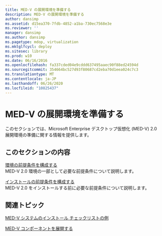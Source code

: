 ```yaml
---
title: MED-V の展開環境を準備する
description: MED-V の展開環境を準備する
author: dansimp
ms.assetid: d15ea370-7fdb-4852-a1ba-730ec7568e3e
ms.reviewer: ''
manager: dansimp
ms.author: dansimp
ms.pagetype: mdop, virtualization
ms.mktglfcycl: deploy
ms.sitesec: library
ms.prod: w10
ms.date: 06/16/2016
ms.openlocfilehash: fa337cded04e9cddd637495aaec90f88ed24594d
ms.sourcegitcommit: 354664bc527d93f80687cd2eba70d1eea024c7c3
ms.translationtype: MT
ms.contentlocale: ja-JP
ms.lasthandoff: 06/26/2020
ms.locfileid: "10825437"
---
```

# MED-V の展開環境を準備する


このセクションでは、Microsoft Enterprise デスクトップ仮想化 (MED-V) 2.0 展開環境の準備に関する情報を提供します。

## このセクションの内容


<a href="" id="configure-environment-prerequisites"></a>[環境の前提条件を構成する](configure-environment-prerequisites.md)  
MED-V 2.0 環境の一部として必要な前提条件について説明します。

<a href="" id="configure-installation-prerequisites"></a>[インストールの前提条件を構成する](configure-installation-prerequisites.md)  
MED-V 2.0 をインストールする前に必要な前提条件について説明します。

## 関連トピック


[MED-V システムのインストール チェックリストの例](example-med-v-system-installation-checklist.md)

[MED-V コンポーネントを展開する](deploy-the-med-v-components.md)

 

 





